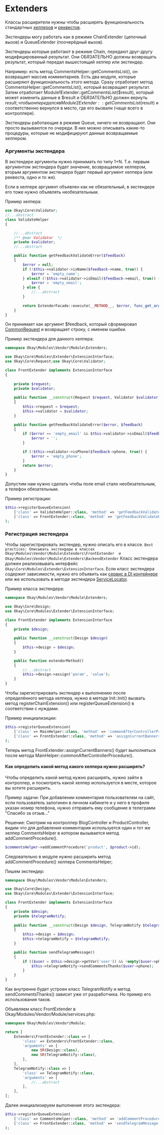 # Extenders

Классы расширители нужны чтобы расширять функциональность стандартных [хелперов](./../helpers.md)
и [реквестов](./../requests.md).

Экстендеры могу работать как в режиме ChainExtender (цепочный вызов) и QueueExtender (поочерёдный вызов).

Экстендеры которые работают в режиме Chain, передают друг-другу модифицированный результат.
Они ОБЯЗАТЕЛЬНО должны возвращать результат, который передал вышестоящий хелпер или экстендер.

Например: есть метод CommentsHelper::getCommentsList(), он возвращает массив комментариев.
Есть два модуля, которые расширяют функциональность этого метода.
Сразу отработает метод CommentsHelper::getCommentsList(), который возвращает результат.
Затем отработает Module1Extender::getCommentsList($result), который может изменить данные в $result и ОБЯЗАТЕЛЬНО
должен вернуть $result, чтобы он передался в Module2Extender::getCommentsList($result) и соответственно вернулся
в место, где его вызвали (чаще всего в контроллере).

Экстендеры работающие в режиме Queue, ничего не возвращают. Они просто вызываются по очереди.
В них можно описывать какие-то процедуры, которые не модифицируют данные возвращаемые хелпером.

### Аргументы экстендера

В экстендере аргументы нужно принимать по типу 1+N. Т.е. первым аргументом экстендера будет значение, возвращаемое
хелпером, вторым аргументом экстендера будет первый аргумент хелпера (или реквеста, одно и то же).

Если в хелпере аргумент объявлен как не обязательный, в экстендере его тоже нужно объявлять необязательным. 

Пример хелпера:
```php
use Okay\Core\Validator;
//...abstract
class ValidateHelper
{

    //...abstract 
    /** @var Validator  */
    private $validator;
    //...abstract 

    public function getFeedbackValidateError($feedback)
    {
        $error = null;
        if (!$this->validator->isName($feedback->name, true)) {
            $error = 'empty_name';
        } elseif (!$this->validator->isEmail($feedback->email, true)) {
            $error = 'empty_email';
        } else {
            //...abstract 
        }
    
        return ExtenderFacade::execute(__METHOD__, $error, func_get_args());
    }
}
```
Он принимает как аргумент $feedback, который сформировал [CommonRequest](./../requests.md) и возвращает строку,
с именем ошибки.

Пример экстендера для данного хелпера:
```php
namespace Okay\Modules\Vendor\Module\Extenders;

use Okay\Core\Modules\Extender\ExtensionInterface;
use Okay\Core\Request;use Okay\Core\Validator;

class FrontExtender implements ExtensionInterface
{
    
    private $request;
    private $validator;
    
    public function __construct(Request $request, Validator $validator)
    {
        $this->request = $request;
        $this->validator = $validator;
    }

    public function getFeedbackValidateError($error, $feedback)
    {
        if ($error == 'empty_email' && $this->validator->isEmail($feedback->email)) { // Перевалидируем поле email
            $error = '';
        }

        if (!$this->validator->isPhone($feedback->phone, true)) {
            $error = 'empty_phone';
        }
        return $error;
    }
}
```
Допустим нам нужно сделать чтобы поле email стало необязательным, а телефон обязательным.

Пример регистрации:
```php
$this->registerQueueExtension(
    ['class' => ValidateHelper::class, 'method' => 'getFeedbackValidateError'],
    ['class' => FrontExtender::class, 'method' => 'getFeedbackValidateError']
);
```

### Регистрация экстендера <a name="registerExtender">
Чтобы зарегистрировать экстендер, нужно описать его в классе.
`Best practices: Описывать экстендеры в классах Okay\Modules\Vendor\Module\Extenders\FrontExtender 
и Okay\Modules\Vendor\Module\Extenders\BackendExtender`
Класс экстендера должен реализовывать интерфейс `Okay\Core\Modules\Extender\ExtensionInterface`.
Если класс экстендера содержит зависимости,
нужно его объявить как [сервис в DI контейнере](./../di_container.md#serviceRegister) или же использовать в методе
экстендера [ServiceLocator](./../service_locator.md).

Пример класса экстендера:
```php
namespace Okay\Modules\Vendor\Module\Extenders;

use Okay\Core\Design;
use Okay\Core\Modules\Extender\ExtensionInterface;

class FrontExtender implements ExtensionInterface
{
    private $design;
    
    public function __construct(Design $design)
    {
        $this->design = $design;
    }

    public function extenderMethod()
    {
        //...abstract
        $this->design->assign('param', 'value');
    }
}
```

Чтобы зарегистрировать экстендер к выполнению после определённого метода хелпера, нужно в методе Init::Init()
вызвать метод registerChainExtension() или registerQueueExtension() в соответствии с нуждами.

Пример инициализиции:
```php
$this->registerQueueExtension(
    ['class' => MainHelper::class, 'method' => 'commonAfterControllerProcedure'],
    ['class' => FrontExtender::class, 'method' => 'assignCurrentBanners']
);
```
Теперь метод FrontExtender::assignCurrentBanners() будет выполняться 
после метода MainHelper::commonAfterControllerProcedure().

#### Как определить какой метод какого хелпера нужно расширять?
Чтобы определить какой метод нужно расширять, нужно зайти в контроллер, и посмотреть какой хелпер используется в месте,
которое вы хотите расширить.

Пример задачи:
При добавлении комментария пользователем на сайт, если пользователь залогинен в личном кабинете и у него в профиле
указан номер телефона, нужно отправить ему сообщение в телеграмм "Спасибо за отзыв..."

Решение:
Смотрим на контроллер BlogController и ProductController, видим что для добавления комментария используется
один и тот же хелпер CommentsHelper в котором вызывается метод addCommentProcedure().

```php
$commentsHelper->addCommentProcedure('product', $product->id);
```

Следовательно в модуле нужно расширить метод addCommentProcedure() хелпера CommentsHelper;

Пишем экстендер:
```php
namespace Okay\Modules\Vendor\Module\Extenders;

use Okay\Core\Design;
use Okay\Core\Modules\Extender\ExtensionInterface;

class FrontExtender implements ExtensionInterface
{
    private $design;
    private $telegramNotify;
    
    public function __construct(Design $design, TelegramNotify $telegramNotify)
    {
        $this->design = $design;
        $this->telegramNotify = $telegramNotify;
    }

    public function sendTelegramMessage()
    {
        if (($user = $this->design->getVar('user')) && !empty($user->phone)) {
            $this->telegramNotify->sendCommentsThanks($user->phone);
        }
    }
}
```
Как внутренне будет устроен класс TelegramNotify и метод sendCommentsThanks() зависит уже от разработчика. Но пример его
использования таков.

Объявляем класс FrontExtender в Okay/Modules/Vendor/Module/services.php:
```php
namespace Okay\Modules\Vendor\Module;

return [
    Extenders\FrontExtender::class => [
        'class' => Extenders\FrontExtender::class,
        'arguments' => [
            new SR(Design::class),
            new SR(TelegramNotify::class),
        ],
    ],
    TelegramNotify::class => [
        'class' => TelegramNotify::class,
        'arguments' => [
            //...abstract
        ],
    ],
];
```

Далее инициализируем выполнения этого экстендера:
```php
$this->registerQueueExtension(
    ['class' => CommentsHelper::class, 'method' => 'addCommentProcedure'],
    ['class' => FrontExtender::class, 'method' => 'sendTelegramMessage']
);
```